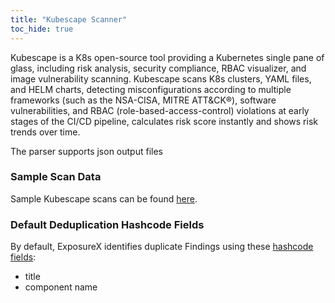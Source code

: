 ```yaml
---
title: "Kubescape Scanner"
toc_hide: true
---
```

Kubescape is a K8s open-source tool providing a Kubernetes single pane of glass, including risk analysis, security compliance, RBAC visualizer, and image vulnerability scanning. Kubescape scans K8s clusters, YAML files, and HELM charts, detecting misconfigurations according to multiple frameworks (such as the NSA-CISA, MITRE ATT&CK®), software vulnerabilities, and RBAC (role-based-access-control) violations at early stages of the CI/CD pipeline, calculates risk score instantly and shows risk trends over time.

The parser supports json output files

### Sample Scan Data
Sample Kubescape scans can be found [here](https://github.com/ExposureX/django-ExposureX/tree/master/unittests/scans/kubescape).

### Default Deduplication Hashcode Fields
By default, ExposureX identifies duplicate Findings using these [hashcode fields](https://docs.exposurex.com/en/working_with_findings/finding_deduplication/about_deduplication/):

- title
- component name
